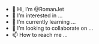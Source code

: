 - 👋 Hi, I’m @RomanJet
- 👀 I’m interested in ...
- 🌱 I’m currently learning ...
- 💞️ I’m looking to collaborate on ...
- 📫 How to reach me ...

<!---
RomanJet/RomanJet is a ✨ special ✨ repository because its `README.md` (this file) appears on your GitHub profile.
You can click the Preview link to take a look at your changes.
--->
